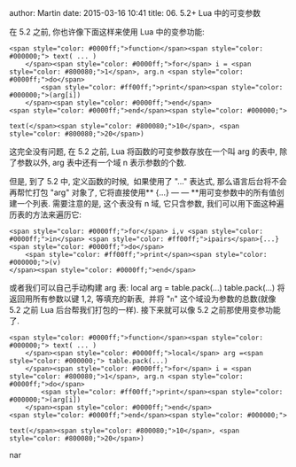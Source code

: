 author: Martin
date: 2015-03-16 10:41
title: 06. 5.2+ Lua 中的可变参数

在 5.2 之前, 你也许像下面这样来使用 Lua 中的变参功能:





    <span style="color: #0000ff;">function</span><span style="color: #000000;"> text( ... )
        </span><span style="color: #0000ff;">for</span> i = <span style="color: #800080;">1</span>, arg.n <span style="color: #0000ff;">do</span>
            <span style="color: #ff00ff;">print</span><span style="color: #000000;">(arg[i])
        </span><span style="color: #0000ff;">end</span>
    <span style="color: #0000ff;">end</span><span style="color: #000000;">

    text(</span><span style="color: #800080;">10</span>, <span style="color: #800080;">20</span>)







这完全没有问题, 在 5.2 之前, Lua 将函数的可变参数存放在一个叫 arg 的表中, 除了参数以外, arg 表中还有一个域 n 表示参数的个数.

但是, 到了 5.2 中, 定义函数的时候,  如果使用了 "..." 表达式, 那么语言后台将不会再帮忙打包 "arg" 对象了, 它将直接使用** {...} — — **用可变参数中的所有值创建一个列表.
需要注意的是, 这个表没有 n 域, 它只含参数, 我们可以用下面这种遍历表的方法来遍历它:





    <span style="color: #0000ff;">for</span> i,v <span style="color: #0000ff;">in</span> <span style="color: #ff00ff;">ipairs</span>{...} <span style="color: #0000ff;">do</span>
        <span style="color: #ff00ff;">print</span><span style="color: #000000;">(v)
    </span><span style="color: #0000ff;">end</span>







或者我们可以自己手动构建 arg 表: local arg = table.pack(...)
table.pack(...) 将返回用所有参数以键 1,2, 等填充的新表,  并将 "`n`" 这个域设为参数的总数(就像 5.2 之前 Lua 后台帮我们打包的一样).
接下来就可以像 5.2 之前那使用变参功能了.





    <span style="color: #0000ff;">function</span><span style="color: #000000;"> text( ... )
        </span><span style="color: #0000ff;">local</span> arg =<span style="color: #000000;"> table.pack(...)
        </span><span style="color: #0000ff;">for</span> i = <span style="color: #800080;">1</span>, arg.n <span style="color: #0000ff;">do</span>
            <span style="color: #ff00ff;">print</span><span style="color: #000000;">(arg[i])
        </span><span style="color: #0000ff;">end</span>
    <span style="color: #0000ff;">end</span><span style="color: #000000;">

    text(</span><span style="color: #800080;">10</span>, <span style="color: #800080;">20</span>)



nar
